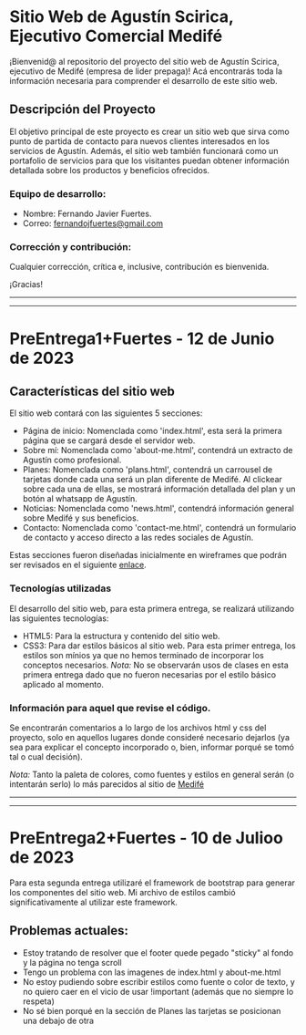 # Sitio Web de Agustín Scirica, Ejecutivo Comercial Medifé

¡Bienvenid@ al repositorio del proyecto del sitio web de Agustín Scirica, ejecutivo de Medifé (empresa de lider prepaga)! Acá encontrarás toda la información necesaria para comprender el desarrollo de este sitio web.

## Descripción del Proyecto
El objetivo principal de este proyecto es crear un sitio web que sirva como punto de partida de contacto para nuevos clientes interesados en los servicios de Agustín. Además, el sitio web también funcionará como un portafolio de servicios para que los visitantes puedan obtener información detallada sobre los productos y beneficios ofrecidos.

### Equipo de desarrollo:
* Nombre: Fernando Javier Fuertes.
* Correo: fernandojfuertes@gmail.com

### Corrección y contribución:
Cualquier corrección, crítica e, inclusive, contribución es bienvenida.

¡Gracias!

***
***

# PreEntrega1+Fuertes - 12 de Junio de 2023
## Características del sitio web
El sitio web contará con las siguientes 5 secciones:
* Página de inicio: Nomenclada como 'index.html', esta será la primera página que se cargará desde el servidor web.
* Sobre mí: Nomenclada como 'about-me.html', contendrá un extracto de Agustín como profesional.
* Planes: Nomenclada como 'plans.html', contendrá un carrousel de tarjetas donde cada una será un plan diferente de Medifé. Al clickear sobre cada una de ellas, se mostrará información detallada del plan y un botón al whatsapp de Agustín.
* Noticias: Nomenclada como 'news.html', contendrá información general sobre Medifé y sus beneficios.
* Contacto: Nomenclada como 'contact-me.html', contendrá un formulario de contacto y acceso directo a las redes sociales de Agustín.

Estas secciones fueron diseñadas inicialmente en wireframes que podrán ser revisados en el siguiente [enlace](https://whimsical.com/preentrega1-fuertes-DUsU2YbttiPcXcb1T44jL1 "Wireframes: PreEntrega1+Fuertes").

### Tecnologías utilizadas
El desarrollo del sitio web, para esta primera entrega, se realizará utilizando las siguientes tecnologías:
- HTML5: Para la estructura y contenido del sitio web.
- CSS3: Para dar estilos básicos al sitio web. Para esta primer entrega, los estilos son mínios ya que no hemos terminado de incorporar los conceptos necesarios. _Nota:_ No se observarán usos de clases en esta primera entrega dado que no fueron necesarias por el estilo básico aplicado al momento.

### Información para aquel que revise el código.
Se encontrarán comentarios a lo largo de los archivos html y css del proyecto, solo en aquellos lugares donde consideré necesario dejarlos (ya sea para explicar el concepto incorporado o, bien, informar porqué se tomó tal o cual decisión).

_Nota:_ Tanto la paleta de colores, como fuentes y estilos en general serán (o intentarán serlo) lo más parecidos al sitio de [Medifé](www.medife.com.ar "Sitio de Medifé")

***
***
# PreEntrega2+Fuertes - 10 de Julioo de 2023
Para esta segunda entrega utilizaré el framework de bootstrap para generar los componentes del sitio web. Mi archivo de estilos cambió significativamente al utilizar este framework.

## Problemas actuales:                                                                                                                                                                  
- Estoy tratando de resolver que el footer quede pegado "sticky" al fondo y la página no tenga scroll
- Tengo un problema con las imagenes de index.html y about-me.html
- No estoy pudiendo sobre escribir estilos como fuente o color de texto, y no quiero caer en el vicio de usar !important (además que no siempre lo respeta)
- No sé bien porqué en la sección de Planes las tarjetas se posicionan una debajo de otra